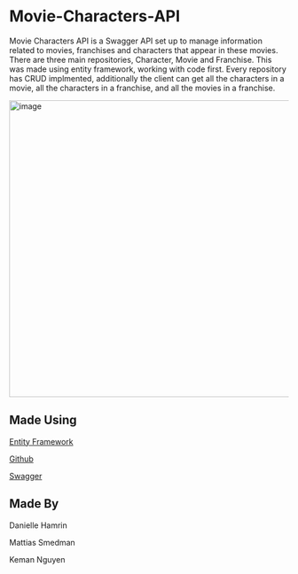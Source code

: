 # Movie-Characters-API
Movie Characters API is a Swagger API set up to manage information related to movies, franchises and characters that appear in these movies. There are three main repositories, Character, Movie and Franchise. This was made using entity framework, working with code first. Every repository has CRUD implmented, additionally the client can get all the characters in a movie, all the characters in a franchise, and all the movies in a franchise. 

<img width="536" alt="image" src="https://user-images.githubusercontent.com/62680940/222400156-aeb9dc0d-4b66-48bc-ab63-c716567f73bb.png">

## Made Using 
[Entity Framework](https://learn.microsoft.com/en-us/ef/)

[Github](https://github.com/)

[Swagger](https://swagger.io/)

## Made By

Danielle Hamrin

Mattias Smedman

Keman Nguyen
